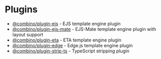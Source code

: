 # Plugins

- [@combino/plugin-ejs](./packages/plugins/ejs/README.md) - EJS template engine plugin
- [@combino/plugin-ejs-mate](./packages/plugins/ejs-mate/README.md) - EJS-Mate template engine plugin with layout support
- [@combino/plugin-eta](./packages/plugins/eta/README.md) - ETA template engine plugin
- [@combino/plugin-edge](./packages/plugins/edge/README.md) - Edge.js template engine plugin
- [@combino/plugin-strip-ts](./packages/plugins/strip-ts/README.md) - TypeScript stripping plugin
